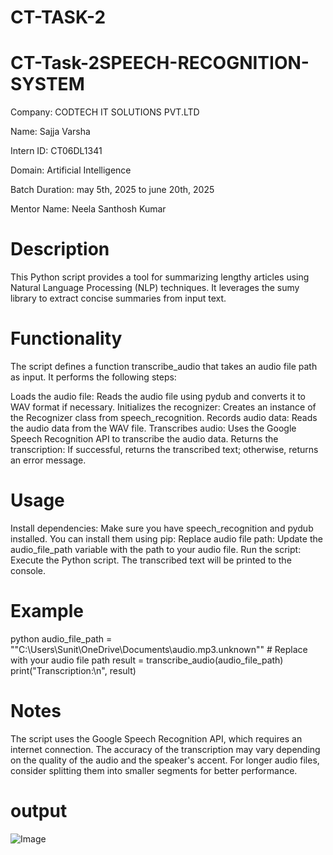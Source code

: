 # CT-TASK-2

# CT-Task-2SPEECH-RECOGNITION-SYSTEM

Company: CODTECH IT SOLUTIONS PVT.LTD

Name: Sajja Varsha

Intern ID: CT06DL1341

Domain: Artificial Intelligence

Batch Duration: may 5th, 2025 to june 20th, 2025

Mentor Name: Neela Santhosh Kumar

# Description
This Python script provides a tool for summarizing lengthy articles using Natural Language Processing (NLP) techniques. It leverages the sumy library to extract concise summaries from input text.

# Functionality
The script defines a function transcribe_audio that takes an audio file path as input. It performs the following steps:

Loads the audio file: Reads the audio file using pydub and converts it to WAV format if necessary. Initializes the recognizer: Creates an instance of the Recognizer class from speech_recognition. Records audio data: Reads the audio data from the WAV file. Transcribes audio: Uses the Google Speech Recognition API to transcribe the audio data. Returns the transcription: If successful, returns the transcribed text; otherwise, returns an error message.

# Usage
Install dependencies: Make sure you have speech_recognition and pydub installed. You can install them using pip: Replace audio file path: Update the audio_file_path variable with the path to your audio file. Run the script: Execute the Python script. The transcribed text will be printed to the console.

# Example
python audio_file_path = ""C:\Users\Sunit\OneDrive\Documents\audio.mp3.unknown"" # Replace with your audio file path result = transcribe_audio(audio_file_path) print("Transcription:\n", result)

# Notes
The script uses the Google Speech Recognition API, which requires an internet connection. The accuracy of the transcription may vary depending on the quality of the audio and the speaker's accent. For longer audio files, consider splitting them into smaller segments for better performance.

# output
![Image](https://github.com/user-attachments/assets/90b39ae1-d619-4f8d-82f0-3a00eaf64691)
